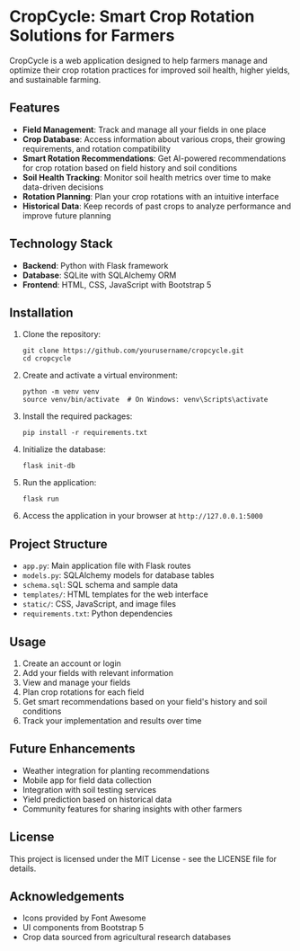 # CropCycle: Smart Crop Rotation Solutions for Farmers

CropCycle is a web application designed to help farmers manage and optimize their crop rotation practices for improved soil health, higher yields, and sustainable farming.

## Features

- **Field Management**: Track and manage all your fields in one place
- **Crop Database**: Access information about various crops, their growing requirements, and rotation compatibility
- **Smart Rotation Recommendations**: Get AI-powered recommendations for crop rotation based on field history and soil conditions
- **Soil Health Tracking**: Monitor soil health metrics over time to make data-driven decisions
- **Rotation Planning**: Plan your crop rotations with an intuitive interface
- **Historical Data**: Keep records of past crops to analyze performance and improve future planning

## Technology Stack

- **Backend**: Python with Flask framework
- **Database**: SQLite with SQLAlchemy ORM
- **Frontend**: HTML, CSS, JavaScript with Bootstrap 5

## Installation

1. Clone the repository:
   ```
   git clone https://github.com/yourusername/cropcycle.git
   cd cropcycle
   ```

2. Create and activate a virtual environment:
   ```
   python -m venv venv
   source venv/bin/activate  # On Windows: venv\Scripts\activate
   ```

3. Install the required packages:
   ```
   pip install -r requirements.txt
   ```

4. Initialize the database:
   ```
   flask init-db
   ```

5. Run the application:
   ```
   flask run
   ```

6. Access the application in your browser at `http://127.0.0.1:5000`

## Project Structure

- `app.py`: Main application file with Flask routes
- `models.py`: SQLAlchemy models for database tables
- `schema.sql`: SQL schema and sample data
- `templates/`: HTML templates for the web interface
- `static/`: CSS, JavaScript, and image files
- `requirements.txt`: Python dependencies

## Usage

1. Create an account or login
2. Add your fields with relevant information
3. View and manage your fields
4. Plan crop rotations for each field
5. Get smart recommendations based on your field's history and soil conditions
6. Track your implementation and results over time

## Future Enhancements

- Weather integration for planting recommendations
- Mobile app for field data collection
- Integration with soil testing services
- Yield prediction based on historical data
- Community features for sharing insights with other farmers

## License

This project is licensed under the MIT License - see the LICENSE file for details.

## Acknowledgements

- Icons provided by Font Awesome
- UI components from Bootstrap 5
- Crop data sourced from agricultural research databases 